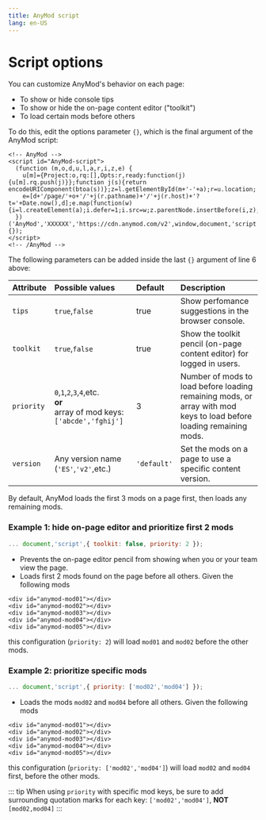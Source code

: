 ```yaml
---
title: AnyMod script
lang: en-US
---
```


# Script options

You can customize AnyMod's behavior on each page:

- To show or hide console tips
- To show or hide the on-page content editor ("toolkit")
- To load certain mods before others

To do this, edit the options parameter `{}`, which is the final argument of the AnyMod script:

<!-- prettier-ignore -->
```html{6}
<!-- AnyMod -->
<script id="AnyMod-script">
  (function (m,o,d,u,l,a,r,i,z,e) {
    u[m]={Project:o,rq:[],Opts:r,ready:function(j){u[m].rq.push(j)}};function j(s){return encodeURIComponent(btoa(s))};z=l.getElementById(m+'-'+a);r=u.location;
    e=[d+'/page/'+o+'/'+j(r.pathname)+'/'+j(r.host)+'?t='+Date.now(),d];e.map(function(w){i=l.createElement(a);i.defer=1;i.src=w;z.parentNode.insertBefore(i,z);});
  })('AnyMod','XXXXXX','https://cdn.anymod.com/v2',window,document,'script',{});
</script>
<!-- /AnyMod -->
```

The following parameters can be added inside the last `{}` argument of line 6 above:

| Attribute  | Possible values                                                              | Default     | Description                                                                                                         |
| :--------- | :--------------------------------------------------------------------------- | :---------- | :------------------------------------------------------------------------------------------------------------------ |
| `tips`     | `true`,`false`                                                               | true        | Show perfomance suggestions in the browser console.                                                                 |
| `toolkit`  | `true`,`false`                                                               | true        | Show the toolkit pencil (on-page content editor) for logged in users.                                               |
| `priority` | `0`,`1`,`2`,`3`,`4`,etc.<br>**or**<br>array of mod keys: `['abcde','fghij']` | 3           | Number of mods to load before loading remaining mods, or array with mod keys to load before loading remaining mods. |
| `version`  | Any version name (`'ES'`,`'v2'`,etc.)                                        | `'default'` | Set the mods on a page to use a specific content version.                                                           |

By default, AnyMod loads the first 3 mods on a page first, then loads any remaining mods.

### Example 1: hide on-page editor and prioritize first 2 mods

```js
... document,'script',{ toolkit: false, priority: 2 });
```

- Prevents the on-page editor pencil from showing when you or your team view the page.
- Loads first 2 mods found on the page before all others. Given the following mods

```html{1,2}
<div id="anymod-mod01"></div>
<div id="anymod-mod02"></div>
<div id="anymod-mod03"></div>
<div id="anymod-mod04"></div>
<div id="anymod-mod05"></div>
```

this configuration (`priority: 2`) will load `mod01` and `mod02` before the other mods.

### Example 2: prioritize specific mods

```js
... document,'script',{ priority: ['mod02','mod04'] });
```

- Loads the mods `mod02` and `mod04` before all others. Given the following mods

```html{2,4}
<div id="anymod-mod01"></div>
<div id="anymod-mod02"></div>
<div id="anymod-mod03"></div>
<div id="anymod-mod04"></div>
<div id="anymod-mod05"></div>
```

this configuration (`priority: ['mod02','mod04']`) will load `mod02` and `mod04` first, before the other mods.

::: tip
When using `priority` with specific mod keys, be sure to add surrounding quotation marks for each key: `['mod02','mod04']`, **NOT** `[mod02,mod04]`
:::
